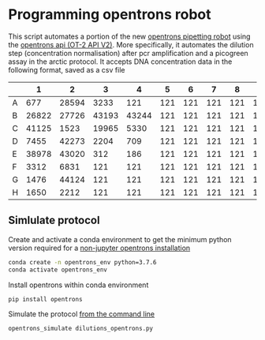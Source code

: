 # Programming opentrons robot

This script automates a portion of the new [opentrons pipetting robot](https://opentrons.com/) using the [opentrons api (OT-2 API V2)](https://docs.opentrons.com/v2/index.html). More specifically, it automates the dilution step (concentration normalisation) after pcr amplification and a picogreen assay in the arctic protocol. It accepts DNA concentration data in the following format, saved as a csv file

|    | 1   | 2     | 3    | 4    | 5   | 6   | 7   | 8   | 9   | 10  | 11  | 12  |
|----|-----|-------|------|------|-----|-----|-----|-----|-----|-----|-----|-----|
| A  | 677 | 28594 | 3233 | 121  | 121 | 121 | 121 | 121 | 121 | 121 | 121 | 121 |
| B  |26822| 27726 | 43193| 43244| 121 | 121 | 121 | 121 | 121 | 121 | 121 | 121 |
| C  |41125| 1523  | 19965| 5330 | 121 | 121 | 121 | 121 | 121 | 121 | 121 | 121 |
| D  |7455 | 42273 | 2204 | 709  | 121 | 121 | 121 | 121 | 121 | 121 | 121 | 121 |
| E  |38978| 43020 | 312  | 186  | 121 | 121 | 121 | 121 | 121 | 121 | 121 | 121 |
| F  |3312 | 6831  | 121  | 121  | 121 | 121 | 121 | 121 | 121 | 121 | 121 | 121 |
| G  |1476 | 44124 | 121  | 121  | 121 | 121 | 121 | 121 | 121 | 121 | 121 | 121 |
| H  |1650 | 2212  | 121  | 121  | 121 | 121 | 121 | 121 | 121 | 121 | 121 | 121 |

## Simlulate protocol

Create and activate a conda environment to get the minimum python version required for a [non-jupyter opentrons installation](https://docs.opentrons.com/v2/writing.html#non-jupyter-installation)

```bash
conda create -n opentrons_env python=3.7.6
conda activate opentrons_env
```

Install opentrons within conda environment

```bash
pip install opentrons
```

Simulate the protocol [from the command line](https://docs.opentrons.com/v2/writing.html#from-the-command-line)

```bash
opentrons_simulate dilutions_opentrons.py
```
